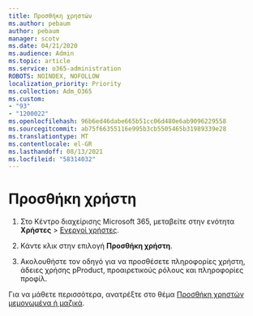 ```yaml
---
title: Προσθήκη χρηστών
ms.author: pebaum
author: pebaum
manager: scotv
ms.date: 04/21/2020
ms.audience: Admin
ms.topic: article
ms.service: o365-administration
ROBOTS: NOINDEX, NOFOLLOW
localization_priority: Priority
ms.collection: Adm_O365
ms.custom:
- "93"
- "1200022"
ms.openlocfilehash: 96b6ed46dabe665b51cc06d480e6ab9096229558
ms.sourcegitcommit: ab75f66355116e995b3cb5505465b31989339e28
ms.translationtype: MT
ms.contentlocale: el-GR
ms.lasthandoff: 08/13/2021
ms.locfileid: "58314032"
---
```

# <a name="add-a-user"></a>Προσθήκη χρήστη

1. Στο Κέντρο διαχείρισης Microsoft 365, μεταβείτε στην ενότητα **Χρήστες** > [Ενεργοί χρήστες](https://admin.microsoft.com/Adminportal/Home?source=applauncher#/users).

2. Κάντε κλικ στην επιλογή **Προσθήκη χρήστη**.

3. Ακολουθήστε τον οδηγό για να προσθέσετε πληροφορίες χρήστη, άδειες χρήσης pProduct, προαιρετικούς ρόλους και πληροφορίες προφίλ.

Για να μάθετε περισσότερα, ανατρέξτε στο θέμα [Προσθήκη χρηστών μεμονωμένα ή μαζικά](https://docs.microsoft.com/microsoft-365/admin/add-users/add-users).